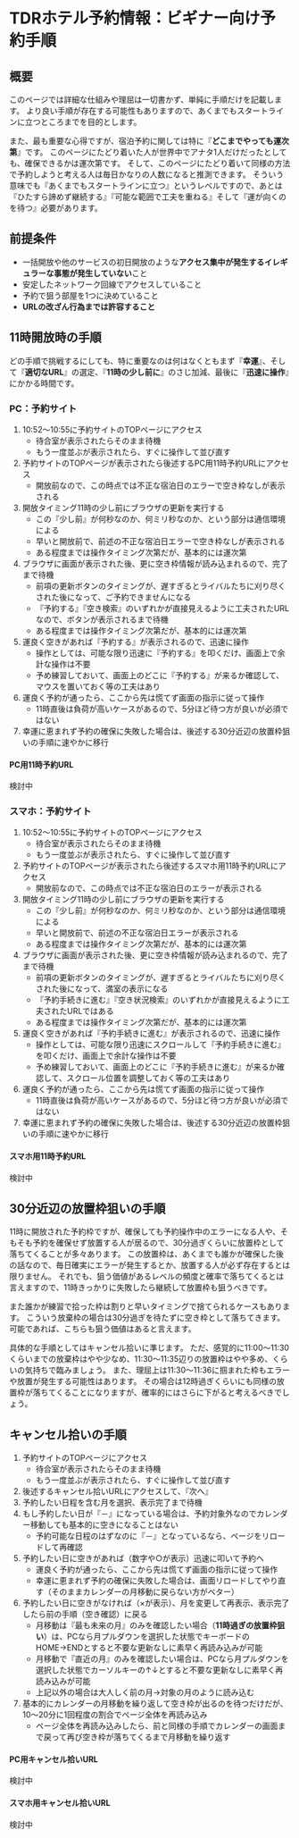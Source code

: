 # TDRホテル予約情報：ビギナー向け予約手順

## 概要

このページでは詳細な仕組みや理屈は一切書かず、単純に手順だけを記載します。
より良い手順が存在する可能性もありますので、あくまでもスタートラインに立つところまでを目的とします。

また、最も重要な心得ですが、宿泊予約に関しては特に『**どこまでやっても運次第**』です。
このページにたどり着いた人が世界中でアナタ1人だけだったとしても、確保できるかは運次第です。
そして、このページにたどり着いて同様の方法で予約しようと考える人は毎日かなりの人数になると推測できます。
そういう意味でも『あくまでもスタートラインに立つ』というレベルですので、あとは『ひたすら諦めず継続する』『可能な範囲で工夫を重ねる』そして『運が向くのを待つ』必要があります。


## 前提条件

* 一括開放や他のサービスの初日開放のような**アクセス集中が発生するイレギュラーな事態が発生していない**こと
* 安定したネットワーク回線でアクセスしていること
* 予約で狙う部屋を1つに決めていること
* **URLの改ざん行為までは許容すること**


## 11時開放時の手順

どの手順で挑戦するにしても、特に重要なのは何はなくともまず『**幸運**』、そして『**適切なURL**』の選定、『**11時の少し前に**』のさじ加減、最後に『**迅速に操作**』にかかる時間です。


### PC：予約サイト

1. 10:52～10:55に予約サイトのTOPページにアクセス
    * 待合室が表示されたらそのまま待機
    * もう一度並ぶが表示されたら、すぐに操作して並び直す
1. 予約サイトのTOPページが表示されたら後述するPC用11時予約URLにアクセス
    * 開放前なので、この時点では不正な宿泊日のエラーで空き枠なしが表示される
1. 開放タイミング11時の少し前にブラウザの更新を実行する
    * この『少し前』が何秒なのか、何ミリ秒なのか、という部分は通信環境による
    * 早いと開放前で、前述の不正な宿泊日エラーで空き枠なしが表示される
    * ある程度までは操作タイミング次第だが、基本的には運次第
1. ブラウザに画面が表示された後、更に空き枠情報が読み込まれるので、完了まで待機
    * 前項の更新ボタンのタイミングが、遅すぎるとライバルたちに刈り尽くされた後になって、ご予約できませんになる
    * 『予約する』『空き検索』のいずれかが直接見えるように工夫されたURLなので、ボタンが表示されるまで待機
    * ある程度までは操作タイミング次第だが、基本的には運次第
1. 運良く空きがあれば『予約する』が表示されるので、迅速に操作
    * 操作としては、可能な限り迅速に『予約する』を叩くだけ、画面上で余計な操作は不要
    * 予め練習しておいて、画面上のどこに『予約する』が来るか確認して、マウスを置いておく等の工夫はあり
1. 運良く予約が通ったら、ここから先は慌てず画面の指示に従って操作
    * 11時直後は負荷が高いケースがあるので、5分ほど待つ方が良いが必須ではない
1. 幸運に恵まれず予約の確保に失敗した場合は、後述する30分近辺の放置枠狙いの手順に速やかに移行



#### PC用11時予約URL

検討中


### スマホ：予約サイト

1. 10:52～10:55に予約サイトのTOPページにアクセス
    * 待合室が表示されたらそのまま待機
    * もう一度並ぶが表示されたら、すぐに操作して並び直す
1. 予約サイトのTOPページが表示されたら後述するスマホ用11時予約URLにアクセス
    * 開放前なので、この時点では不正な宿泊日のエラーが表示される
1. 開放タイミング11時の少し前にブラウザの更新を実行する
    * この『少し前』が何秒なのか、何ミリ秒なのか、という部分は通信環境による
    * 早いと開放前で、前述の不正な宿泊日エラーが表示される
    * ある程度までは操作タイミング次第だが、基本的には運次第
1. ブラウザに画面が表示された後、更に空き枠情報が読み込まれるので、完了まで待機
    * 前項の更新ボタンのタイミングが、遅すぎるとライバルたちに刈り尽くされた後になって、満室の表示になる
    * 『予約手続きに進む』『空き状況検索』のいずれかが直接見えるように工夫されたURLではある
    * ある程度までは操作タイミング次第だが、基本的には運次第
1. 運良く空きがあれば『予約手続きに進む』が表示されるので、迅速に操作
    * 操作としては、可能な限り迅速にスクロールして『予約手続きに進む』を叩くだけ、画面上で余計な操作は不要
    * 予め練習しておいて、画面上のどこに『予約手続きに進む』が来るか確認して、スクロール位置を調整しておく等の工夫はあり
1. 運良く予約が通ったら、ここから先は慌てず画面の指示に従って操作
    * 11時直後は負荷が高いケースがあるので、5分ほど待つ方が良いが必須ではない
1. 幸運に恵まれず予約の確保に失敗した場合は、後述する30分近辺の放置枠狙いの手順に速やかに移行


#### スマホ用11時予約URL

検討中



## 30分近辺の放置枠狙いの手順

11時に開放された予約枠ですが、確保しても予約操作中のエラーになる人や、そもそも予約を確保せず放置する人が居るので、30分過ぎくらいに放置枠として落ちてくることが多々あります。
この放置枠は、あくまでも誰かが確保した後の話なので、毎日確実にエラーが発生するとか、放置する人が必ず存在するとは限りません。
それでも、狙う価値があるレベルの頻度と確率で落ちてくるとは言えますので、11時きっかりに失敗したら継続して放置枠も狙うべきです。

また誰かが練習で拾った枠は割りと早いタイミングで捨てられるケースもあります。
こういう放棄枠の場合は30分過ぎを待たずに空き枠として落ちてきます。
可能であれば、こちらも狙う価値はあると言えます。

具体的な手順としてはキャンセル拾いに準じます。
ただ、感覚的に11:00～11:30くらいまでの放棄枠はやや少なめ、11:30～11:35辺りの放置枠はやや多め、くらいの気持ちで臨みましょう。
また、理屈上は11:30～11:36に掴まれた枠もエラーや放置が発生する可能性はあります。
その場合は12時過ぎくらいにも同様の放置枠が落ちてくることになりますが、確率的にはさらに下がると考えるべきでしょう。


## キャンセル拾いの手順

1. 予約サイトのTOPページにアクセス
    * 待合室が表示されたらそのまま待機
    * もう一度並ぶが表示されたら、すぐに操作して並び直す
1. 後述するキャンセル拾いURLにアクセスして、『次へ』
1. 予約したい日程を含む月を選択、表示完了まで待機
1. もし予約したい日が『－』になっている場合は、予約対象外なのでカレンダー移動しても基本的に空きになることはない
    * 予約可能な日程のはずなのに『－』となっているなら、ページをリロードして再確認
1. 予約したい日に空きがあれば（数字や○が表示）迅速に叩いて予約へ
    * 運良く予約が通ったら、ここから先は慌てず画面の指示に従って操作
    * 幸運に恵まれず予約の確保に失敗した場合は、画面リロードしてやり直す（そのままカレンダーの月移動に戻らない方がベター）
1. 予約したい日に空きがなければ（×が表示）、月を変更して再表示、表示完了したら前の手順（空き確認）に戻る
    * 月移動は『最も未来の月』のみを確認したい場合（**11時過ぎの放置枠狙い**）は、PCなら月プルダウンを選択した状態でキーボードのHOME→ENDとすると不要な更新なしに素早く再読み込みが可能
    * 月移動で『直近の月』のみを確認したい場合は、PCなら月プルダウンを選択した状態でカーソルキーの↑↓とすると不要な更新なしに素早く再読み込みが可能
    * 上記以外の場合は大人しく前の月→対象の月のように読み込む
1. 基本的にカレンダーの月移動を繰り返して空き枠が出るのを待つだけだが、10～20分に1回程度の割合でページ全体を再読み込み
    * ページ全体を再読み込みしたら、前と同様の手順でカレンダーの画面まで戻って再び空き枠が落ちてくるまで月移動を繰り返す


#### PC用キャンセル拾いURL

検討中

#### スマホ用キャンセル拾いURL

検討中
